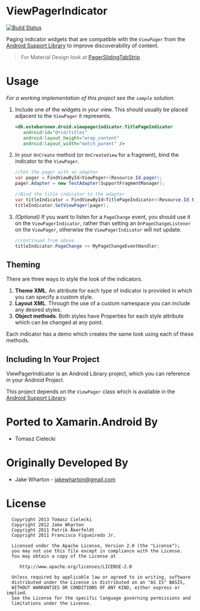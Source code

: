 ViewPagerIndicator
==========================

[![Build Status](https://dev.azure.com/Cheesebaron/ViewPagerIndicator/_apis/build/status/Cheesebaron.ViewPagerIndicator?branchName=master)](https://dev.azure.com/Cheesebaron/ViewPagerIndicator/_build/latest?definitionId=7&branchName=master)

Paging indicator widgets that are compatible with the `ViewPager` from the
[Android Support Library][2] to improve discoverability of content.

> For Material Design look at [PagerSlidingTabStrip](https://github.com/jamesmontemagno/PagerSlidingTabStrip-for-Xamarin.Android)

Usage
=====

*For a working implementation of this project see the `sample` solution.*

  1. Include one of the widgets in your view. This should usually be placed
     adjacent to the `ViewPager` it represents.

      ```xml
      <dk.ostebaronen.droid.viewpagerindicator.TitlePageIndicator
         android:id="@+id/titles"
         android:layout_height="wrap_content"
         android:layout_width="match_parent" />
      ```

  2. In your `OnCreate` method (or `OnCreateView` for a fragment), bind the
     indicator to the `ViewPager`.

      ```csharp
      //Set the pager with an adapter
      var pager = FindViewById<ViewPager>(Resource.Id.pager);
      pager.Adapter = new TestAdapter(SupportFragmentManager);

      //Bind the title indicator to the adapter
      var titleIndicator = FindViewById<TitlePageIndicator>(Resource.Id.titles);
      titleIndicator.SetViewPager(pager);
      ```

  3. *(Optional)* If you want to listen for a `PageChange` event, you should use it
	 on the `ViewPagerIndicator`, rather than setting an `OnPageChangeListener` on the
	 `ViewPager`, otherwise the `ViewPagerIndicator` will not update.

      ```csharp
      //continued from above
      titleIndicator.PageChange += MyPageChangeEventHandler;
      ```


Theming
-------

There are three ways to style the look of the indicators.

 1. **Theme XML**. An attribute for each type of indicator is provided in which
    you can specify a custom style.
 2. **Layout XML**. Through the use of a custom namespace you can include any
    desired styles.
 3. **Object methods**. Both styles have Properties for each style
    attribute which can be changed at any point.

Each indicator has a demo which creates the same look using each of these
methods.


Including In Your Project
-------------------------

ViewPagerIndicator is an Android Library project, which you can reference in
your Android Project.

This project depends on the `ViewPager` class which is available in the
[Android Support Library][2].

Ported to Xamarin.Android By
============

 * Tomasz Cielecki


Originally Developed By
============

 * Jake Wharton - <jakewharton@gmail.com>


License
=======

      Copyright 2013 Tomasz Cielecki
      Copyright 2012 Jake Wharton
      Copyright 2011 Patrik Åkerfeldt
      Copyright 2011 Francisco Figueiredo Jr.

      Licensed under the Apache License, Version 2.0 (the "License");
      you may not use this file except in compliance with the License.
      You may obtain a copy of the License at

         http://www.apache.org/licenses/LICENSE-2.0

      Unless required by applicable law or agreed to in writing, software
      distributed under the License is distributed on an "AS IS" BASIS,
      WITHOUT WARRANTIES OR CONDITIONS OF ANY KIND, either express or implied.
      See the License for the specific language governing permissions and
      limitations under the License.


 [1]: https://github.com/pakerfeldt
 [2]: http://developer.android.com/sdk/compatibility-library.html
 [3]: http://actionbarsherlock.com
 [4]: https://github.com/pakerfeldt/android-viewflow
 [5]: https://github.com/franciscojunior
 [6]: https://gist.github.com/1122947
 [7]: http://developer.android.com/guide/developing/projects/projects-eclipse.html
 [8]: http://developer.android.com/guide/developing/projects/projects-eclipse.html#ReferencingLibraryProject
 [9]: https://raw.github.com/JakeWharton/Android-ViewPagerIndicator/master/sample/screens.png
 [10]: https://play.google.com/store/apps/details?id=com.viewpagerindicator.sample
